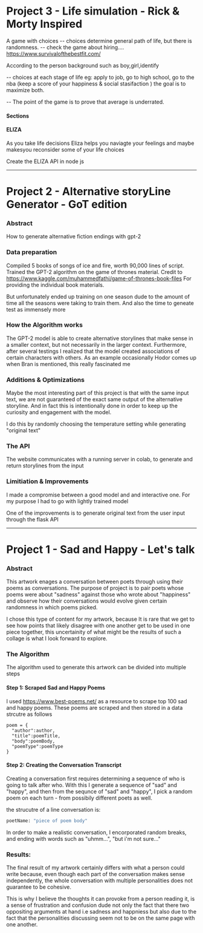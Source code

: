 # Project 3 - Life simulation - Rick & Morty Inspired

A game with choices -- choices determine general path of life, but there is randomness. -- check the game about hiring.... https://www.survivalofthebestfit.com/

According to the person background such as boy,girl,identify

  -- choices at each stage of life eg: apply to job, go to high school, go to the nba (keep a score of your happiness & social stasifaction ) the goal is to maximize both.
  
  -- The point of the game is to prove that average is underrated.
  
  
  
 
 #### Sections
 
 #### ELIZA
 
 
 As you take life decisions Eliza helps you naviagte your feelings and maybe makesyou reconsider some of your life choices 
 
 Create the ELIZA API in node js

------------------------------------------------------------------------------------------------------------------------------------------------------------------


# Project 2 - Alternative storyLine Generator - GoT edition

### Abstract
How to generate alternative fiction endings with gpt-2

### Data preparation

Compiled 5 books of songs of ice and fire, worth 90,000 lines of script. Trained the GPT-2 algorithm on the game of thrones material.
Credit to https://www.kaggle.com/muhammedfathi/game-of-thrones-book-files For providing the individual book materials.

But unfortunately ended up training on one season dude to the amount of time all the seasons were taking to train them. And also the time to geneate test as immensely more


### How the Algorithm works

The GPT-2 model is able to create alternative storylines that make sense in a smaller context, but not necessarily in the larger context. Furthermore, after several testings I realized that the model created associations of certain characters with others. As an example occasionally Hodor comes up when Bran is mentioned, this really fascinated me


### Additions & Optimizations

Maybe the most interesting part of this project is that with the same input text, we are not guaranteed of the exact same output of the alternative storyline. And in fact this is intentionally done in order to keep up the curiosity and engagement with the model.

I do this by randomly choosing the temperature setting while generating "original text"

### The API

The website communicates with a running server in colab, to generate and return storylines from the input 

### Limitiation & Improvements

I made a compromise between a good model and and interactive one. For my purpose I had to go with lightly trained model

One of the improvements is to generate original text from the user input through the flask API

------------------------------------------------------------------------------------------------------------------------------------------------------------------

# Project 1 - Sad and Happy - Let's talk

### Abstract
This artwork enages a conversation between poets through using their poems as conversations. 
The purpose of project is to pair poets whose poems were about "sadness" against those who wrote about "happiness" and observe how their conversations would evolve given certain randomness in which poems picked.

I chose this type of content for my artwork, because It is rare that we get to see how points that likely disagree with one another get to be used in one piece together, this uncertainity of what might be the results of such a collage is what I look forward to explore. 


### The Algorithm

The algorithm used to generate this artwork can be divided into multiple steps



#### Step 1: Scraped Sad and Happy Poems

I used https://www.best-poems.net/ as a resource to scrape top 100 sad and happy poems. These poems are scraped and then stored in a data strcutre as follows

```python3
poem = {
  "author":author,
  "title":poemTitle,
  "body":poemBody,
  "poemType":poemType
}
```



#### Step 2: Creating the Conversation Transcript

Creating a conversation first requires determining a sequence of who is going to talk after who. With this I generate a sequence of "sad" and "happy", and then from the sequnce of "sad" and "happy", I pick a random poem on each turn -  from possibily different poets as well. 

the strucutre of a line conversation is:

```python
poetName: "piece of poem body" 
```

In order to make a realistic conversation, I encorporated random breaks, and ending with words such as "uhmm...", "but i'm not sure..."


### Results:

The final result of my artwork certainly differs with what a person could write because, even though each part of the conversation makes sense independently, the whole conversation with multiple personalities does not guarantee to be cohesive. 

This is why I believe the thoughts it can provoke from a person reading it, is a sense of frustration and confusion dude not only the fact that there two oppositing arguments at hand i.e sadness and happniess but also due to the fact that the personalities discussing seem not to be on the same page with one another.

